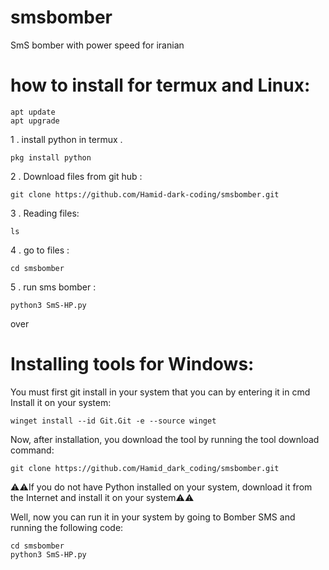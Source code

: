 # smsbomber
SmS bomber with power speed for iranian 
<h1>how to install for termux and Linux:</h1>
<code>apt update</code>
<br>
<code>apt upgrade</code>
<p>1 . install python in termux .</p>
<code>pkg install python</code>
<p>2 . Download files from git hub :</p>
<code>git clone https://github.com/Hamid-dark-coding/smsbomber.git</code>
<p>3 . Reading files:</p>
<code>ls</code>
<p>4 . go to files :</p>
<code>cd smsbomber</code>
<p>5 . run sms bomber :</p>
<code>python3 SmS-HP.py</code>
<p>over</p>
<h1>Installing tools for Windows:</h1>
<p>You must first git install in your system that you can by entering it in cmd Install it on your system: </p>
<code>winget install --id Git.Git -e --source winget</code>
<p>Now, after installation, you download the tool by running the tool download command:</p>
<code>git clone https://github.com/Hamid_dark_coding/smsbomber.git</code>
<p>⚠️⚠️If you do not have Python installed on your system, download it from the Internet and install it on your system⚠️⚠️</p>
<p>Well, now you can run it in your system by going to Bomber SMS and running the following code:</p>
<code>cd smsbomber</code>
<br>
<code>python3 SmS-HP.py</code>



